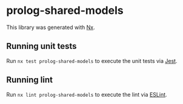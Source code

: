 # prolog-shared-models

This library was generated with [Nx](https://nx.dev).

## Running unit tests

Run `nx test prolog-shared-models` to execute the unit tests via [Jest](https://jestjs.io).

## Running lint

Run `nx lint prolog-shared-models` to execute the lint via [ESLint](https://eslint.org/).
